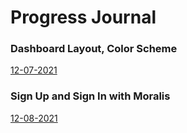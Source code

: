 # Progress Journal

### Dashboard Layout, Color Scheme
[12-07-2021](journal/12-07-2021.md)

### Sign Up and Sign In with Moralis
[12-08-2021](journal/12-08-2021.md)